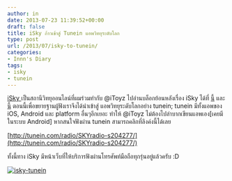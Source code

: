 ```yaml
---
author: in
date: 2013-07-23 11:39:52+00:00
draft: false
title: iSky ก้าวเข้าสู่ Tunein แอพวิทยุระดับโลก
type: post
url: /2013/07/isky-to-tunein/
categories:
- Innn's Diary
tags:
- isky
- tunein
---
```


[iSky ](http://www.isky.in.th)เป็นสถานีวิทยุออนไลน์ที่ผมร่วมทำกับ @iToyz ไปอ่านบล็อกย้อนหลังเรื่อง iSky ได้ที่ [นี้](https://www.cyruszh.com/isky-in-thai/) และ [นี้](https://www.cyruszh.com/isky-in-thai-2/) ตอนนี้เพื่อขยายฐานผู้ฟังเราจึงได้นำเข้าสู่ แอพวิทยุระดับโลกอย่าง tunein; tunein มีทั้งแอพของ iOS, Android และ platform อื่นๆอีกเยอะ ทำให้ @iToyz ไม่ต้องไปลำบากเขียนแอพเอง[เคยมีในระบบ Android] หากสนใจฟังผ่าน tunein สามารถคลิกที่ลิงค์งนี้ได้เลย

[http://tunein.com/radio/SKYradio-s204277/](http://tunein.com/radio/SKYradio-s204277/)

ทั้งนี้ทาง iSky มีหน้าเว็บที่ให้บริการฟังผ่านโทรศัพท์มือถือทุกรุ่นอยู่แล้วครับ :D

[![isky-tunein](https://www.cyruszh.com/wp-content/uploads/2013/07/isky-tunein-1.jpg)
](https://www.cyruszh.com/wp-content/uploads/2013/07/isky-tunein-1.jpg)


